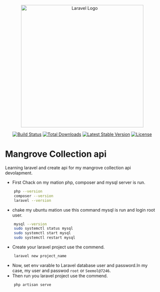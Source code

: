 <p align="center"><a href="https://laravel.com" target="_blank"><img src="https://raw.githubusercontent.com/laravel/art/master/logo-lockup/5%20SVG/2%20CMYK/1%20Full%20Color/laravel-logolockup-cmyk-red.svg" width="400" alt="Laravel Logo"></a></p>

<p align="center">
<a href="https://github.com/laravel/framework/actions"><img src="https://github.com/laravel/framework/workflows/tests/badge.svg" alt="Build Status"></a>
<a href="https://packagist.org/packages/laravel/framework"><img src="https://img.shields.io/packagist/dt/laravel/framework" alt="Total Downloads"></a>
<a href="https://packagist.org/packages/laravel/framework"><img src="https://img.shields.io/packagist/v/laravel/framework" alt="Latest Stable Version"></a>
<a href="https://packagist.org/packages/laravel/framework"><img src="https://img.shields.io/packagist/l/laravel/framework" alt="License"></a>
</p>

# Mangrove Collection api

Learning laravel and create api for my mangrove collection api devolapment.

-   First Chack on my mation php, composer and mysql server is run.

```sh
    php --version
    composer --version
    laravel --version
```

-   chake my ubuntu mation use this command mysql is run and login root user.

```sh
    mysql --version
    sudo systemctl status mysql
    sudo systemctl start mysql
    sudo systemctl restart mysql
```

-   Create your laravel project use the commend.

```sh
    laravel new project_name
```

-   Now, set env varable to Laravel database user and password.In my case, my user and passwod `root` or `Seemol@7246`.
-   Then run you laravel project use the commend.

```sh
    php artisan serve
```
